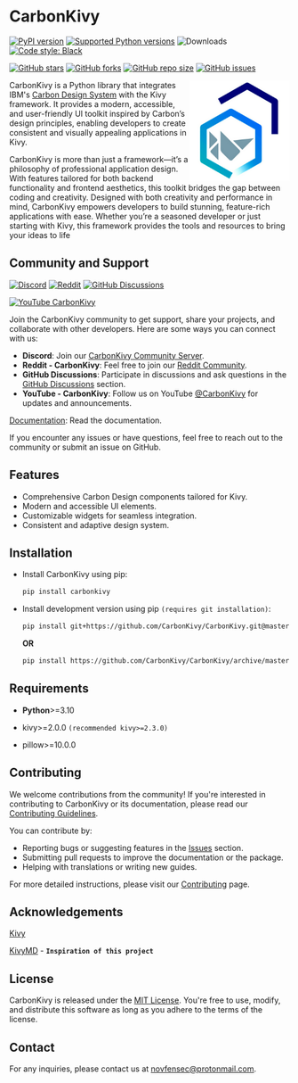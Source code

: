 # CarbonKivy

[![PyPI version](https://img.shields.io/pypi/v/carbonkivy.svg?color=blueviolet&logo=pypi&logoColor=white)](https://pypi.org/project/kvdeveloper)
[![Supported Python versions](https://img.shields.io/pypi/pyversions/carbonkivy.svg?color=yellow&logo=python&logoColor=ffd43b)](#Installation)
![Downloads](https://static.pepy.tech/badge/carbonkivy)
[![Code style: Black](https://img.shields.io/badge/code%20style-black-000000.svg?color=purple)](https://github.com/psf/black)

[![GitHub stars](https://img.shields.io/github/stars/CarbonKivy/CarbonKivy)](https://github.com/CarbonKivy/CarbonKivy/stargazers)
[![GitHub forks](https://img.shields.io/github/forks/CarbonKivy/CarbonKivy)](https://github.com/CarbonKivy/CarbonKivy/network)
[![GitHub repo size](https://img.shields.io/github/repo-size/CarbonKivy/CarbonKivy?color=red&logo=github&logoColor=white)](https://github.com/CarbonKivy/CarbonKivy)
[![GitHub issues](https://img.shields.io/github/issues/CarbonKivy/CarbonKivy?color=blueviolet&logo=github&logoColor=white)](https://github.com/CarbonKivy/CarbonKivy/issues)

<p><img src="https://raw.githubusercontent.com/CarbonKivy/CarbonKivy/master/docs/source/_static/images/carbonkivy_logo256.png" height="180" align="right" padding="11"/></p>

CarbonKivy is a Python library that integrates IBM's [Carbon Design System](https://www.carbondesignsystem.com/) with the Kivy framework. It provides a modern, accessible, and user-friendly UI toolkit inspired by Carbon’s design principles, enabling developers to create consistent and visually appealing applications in Kivy.

CarbonKivy is more than just a framework—it’s a philosophy of professional application design. With features tailored for both backend functionality and frontend aesthetics, this toolkit bridges the gap between coding and creativity. Designed with both creativity and performance in mind, CarbonKivy empowers developers to build stunning, feature-rich applications with ease. Whether you’re a seasoned developer or just starting with Kivy, this framework provides the tools and resources to bring your ideas to life

## Community and Support
[![Discord](https://img.shields.io/discord/566880874789076992?style=for-the-badge&color=7289da&logo=discord&logoColor=7289da)](https://discord.gg/jxZ5xr3pUt)
[![Reddit](https://img.shields.io/static/v1?label=reddit&message=CarbonKivy&style=for-the-badge&color=orangered&logo=reddit&logoColor=orangered)](https://reddit.com/r/CarbonKivy)
[![GitHub Discussions](https://img.shields.io/static/v1?label=GitHub%20Discussions&message=ask%20questions&style=for-the-badge&color=blueviolet&logo=github&logoColor=white)](https://github.com/CarbonKivy/CarbonKivy/discussions)

[![YouTube CarbonKivy](https://img.shields.io/static/v1?label=Youtube&message=CarbonKivy&color=blue&logo=youtube&logoColor=ff0000)](https://youtube.com/@CarbonKivy)

Join the CarbonKivy community to get support, share your projects, and collaborate with other developers. Here are some ways you can connect with us:

- **Discord**: Join our [CarbonKivy Community Server](https://discord.gg/jxZ5xr3pUt).
- **Reddit - CarbonKivy**: Feel free to join our [Reddit Community](https://reddit.com/r/CarbonKivy).
- **GitHub Discussions**: Participate in discussions and ask questions in the [GitHub Discussions](https://github.com/CarbonKivy/CarbonKivy/discussions) section.
- **YouTube - CarbonKivy**: Follow us on YouTube [@CarbonKivy](https://youtube.com/@CarbonKivy) for updates and announcements.

[Documentation](https://carbonkivy.readthedocs.io): Read the documentation.

If you encounter any issues or have questions, feel free to reach out to the community or submit an issue on GitHub.

## Features
- Comprehensive Carbon Design components tailored for Kivy.
- Modern and accessible UI elements.
- Customizable widgets for seamless integration.
- Consistent and adaptive design system.

## Installation
- Install CarbonKivy using pip:

    ```bash
    pip install carbonkivy
    ```

- Install development version using pip `(requires git installation)`:

    ```bash
    pip install git+https://github.com/CarbonKivy/CarbonKivy.git@master
    ```

    **OR**

    ```bash
    pip install https://github.com/CarbonKivy/CarbonKivy/archive/master.zip
    ```

## Requirements
- **Python**>=3.10

- kivy>=2.0.0 `(recommended kivy>=2.3.0)`

- pillow>=10.0.0

## Contributing
We welcome contributions from the community! If you're interested in contributing to CarbonKivy or its documentation, please read our [Contributing Guidelines](https://github.com/CarbonKivy/CarbonKivy/blob/master/CONTRIBUTING.md).

You can contribute by:

- Reporting bugs or suggesting features in the [Issues](https://github.com/CarbonKivy/CarbonKivy/issues) section.
- Submitting pull requests to improve the documentation or the package.
- Helping with translations or writing new guides.

For more detailed instructions, please visit our [Contributing](https://github.com/CarbonKivy/CarbonKivy/blob/master/CONTRIBUTING.md) page.

## Acknowledgements
[Kivy](https://github.com/kivy)

[KivyMD](https://github.com/kivymd) - **`Inspiration of this project`**

## License
CarbonKivy is released under the [MIT License](https://github.com/CarbonKivy/CarbonKivy/blob/master/LICENSE). You're free to use, modify, and distribute this software as long as you adhere to the terms of the license.

## Contact
For any inquiries, please contact us at [novfensec@protonmail.com](mailto:novfensec@protonmail.com).

